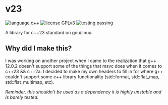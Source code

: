 # v23
[![language c++](https://img.shields.io/badge/language-c++-purple?style=flat-square)](https://en.wikipedia.org/wiki/C++) [![license GPLv3](https://img.shields.io/badge/license-GPLv3-orange?style=flat-square)](https://www.gnu.org/licenses/gpl-3.0.en.html) ![testing passing](https://img.shields.io/badge/test-passing-brightgreen?style=flat-square)
 
 A library for c++23 standard on gnu/linux.

## Why did I make this?

 I was working on another project when I came to the realization that g++ 12.0.2 doesn't support some of the things that msvc does when it comes to c++23 && c++2a. I decided to make my own headers to fill in for where g++ couldn't support some c++ library functionality (std::format, std::flat_map, std::flat_multimap, etc).

 *Reminder, this shouldn't be used as a dependency it is highly unstable and is barely tested.*
